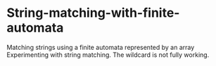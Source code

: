 # String-matching-with-finite-automata
Matching strings using a finite automata represented by an array
Experimenting with string matching. The wildcard is not fully working.
